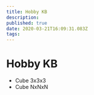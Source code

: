 ```yaml
---
title: Hobby KB
description: 
published: true
date: 2020-03-21T16:09:31.083Z
tags: 
---
```


# Hobby KB

- Cube 3x3x3
- Cube NxNxN
